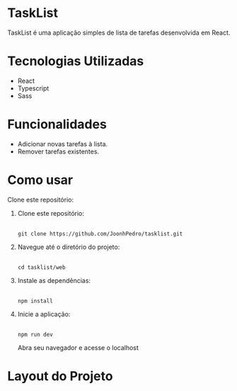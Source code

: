 # TaskList
TaskList é uma aplicação simples de lista de tarefas desenvolvida em React.

#   Tecnologias Utilizadas

<ul>
    <li>React</li>
    <li>Typescript</li>
    <li>Sass</li>
</ul>    
    
# Funcionalidades
<ul>
    <li>Adicionar novas tarefas à lista.</li>
    <li>Remover tarefas existentes.</li>
</ul>

# Como usar
Clone este repositório:

<ol>
    <li>Clone este repositório:</li>
<br>
    
    git clone https://github.com/JoonhPedro/tasklist.git

<li>Navegue até o diretório do projeto:</li>
<br>
    
    cd tasklist/web

<li>Instale as dependências: </li>
<br>

    npm install

<li>Inicie a aplicação:</li>
<br>
    
    npm run dev

Abra seu navegador e acesse o localhost
</ol>

# Layout do Projeto

<div> <img src=''><div>